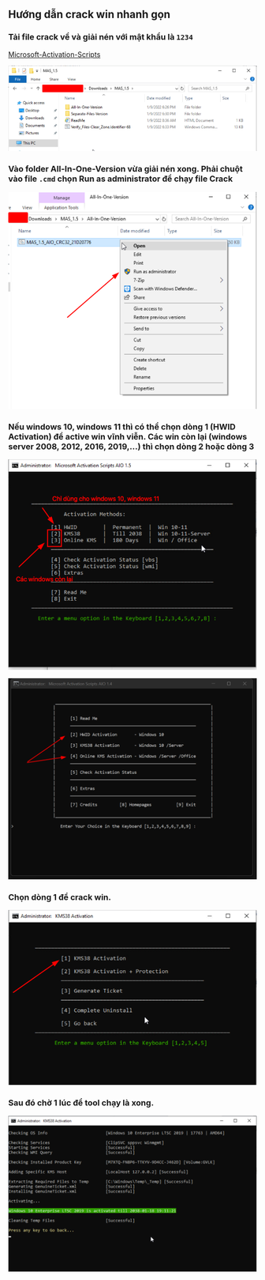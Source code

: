 ## Hướng dẫn crack win nhanh gọn

### Tải file crack về và giải nén với mật khẩu là `1234`

[Microsoft-Activation-Scripts](https://github.com/massgravel/Microsoft-Activation-Scripts/releases/download/1.5/MAS_1.5_Password_1234.7z)

![](./2022-02-21_11-00.png)

### Vào folder All-In-One-Version vừa giải nén xong. Phải chuột vào file `.cmd` chọn Run as administrator để chạy file Crack

![](./2022-02-21_11-03.png)

### Nếu windows 10, windows 11 thì có thể chọn dòng 1 (HWID Activation) để active win vĩnh viễn. Các win còn lại (windows server 2008, 2012, 2016, 2019,...) thì chọn dòng 2 hoặc dòng 3 

![](./2022-02-21_11-08.png)

![](./2021-12-01_20-26.png) 

### Chọn dòng 1 để crack win. 

![](./2022-02-21_11-12.png)

### Sau đó chờ 1 lúc để tool chạy là xong. 

![](./2022-02-21_11-12_1.png)
